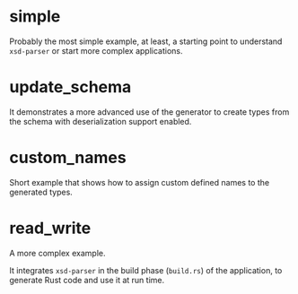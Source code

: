 # simple

Probably the most simple example, at least, a starting point to understand `xsd-parser` or start more complex applications.


# update_schema

It demonstrates a more advanced use of the generator to create types from the schema with deserialization support enabled.


# custom_names

Short example that shows how to assign custom defined names to the generated types.


# read_write

A more complex example.

It integrates `xsd-parser` in the build phase (`build.rs`) of the application,
to generate Rust code and use it at run time.
